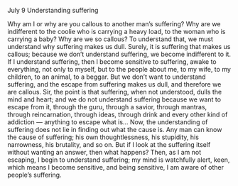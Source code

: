 July 9
Understanding suffering

Why am I or why are you callous to another man’s suffering? Why are we indifferent to the coolie who is carrying a heavy load, to the woman who is carrying a baby? Why are we so callous? To understand that, we must understand why suffering makes us dull. Surely, it is suffering that makes us callous; because we don’t understand suffering, we become indifferent to it. If I understand suffering, then I become sensitive to suffering, awake to everything, not only to myself, but to the people about me, to my wife, to my children, to an animal, to a beggar. But we don’t want to understand suffering, and the escape from suffering makes us dull, and therefore we are callous. Sir, the point is that suffering, when not understood, dulls the mind and heart; and we do not understand suffering because we want to escape from it, through the guru, through a savior, through mantras, through reincarnation, through ideas, through drink and every other kind of addiction — anything to escape what is...
Now, the understanding of suffering does not lie in finding out what the cause is. Any man can know the cause of suffering; his own thoughtlessness, his stupidity, his narrowness, his brutality, and so on. But if I look at the suffering itself without wanting an answer, then what happens? Then, as I am not escaping, I begin to understand suffering; my mind is watchfully alert, keen, which means I become sensitive, and being sensitive, I am aware of other people’s suffering.
